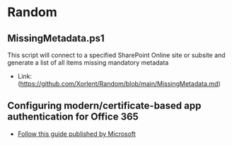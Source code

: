 # Random
## MissingMetadata.ps1
This script will connect to a specified SharePoint Online site or subsite and generate a list of all items missing mandatory metadata  
  - Link: (https://github.com/Xorlent/Random/blob/main/MissingMetadata.md)  
## Configuring modern/certificate-based app authentication for Office 365
  - [Follow this guide published by Microsoft](https://learn.microsoft.com/en-us/sharepoint/dev/solution-guidance/security-apponly-azuread)  
